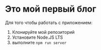 # Это мой первый блог

Для того чтобы работать с приложением:
1. Клонируйте мой репозиторий
1. Установите Node.JS LTS
1. выполните `npm run server`

